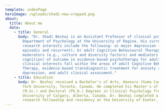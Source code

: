 ```yaml
---
template: indexPage
heroImage: /uploads/shadi-new-cropped.png
about:
  title: About me
  data:
    - title: General
      body: "Dr. Shadi Beshai is an Assistant Professor of clinical psychology in the
        Department of Psychology at the University of Regina. His current
        research interests include the following: a) major depression (both
        episodic and recurrent); b) adult Cognitive Behavioural Therapy; and c)
        moderators (e.g., culture and diversity factors) and mediators (e.g.,
        cognition) of outcome in evidence-based psychotherapy for adults. His
        clinical interests fall within the areas of adult Cognitive Behavioural
        Therapy, evidence-based transdiagnostic treatment for anxiety and
        depression, and adult clinical assessment."
    - title: Education
      body: Dr. Beshai received a Bachelor's of Arts, Honours (Suma Cum Laude) from
        York University, Toronto, Canada. He completed his Master's of Science
        (M.Sc.) and Doctoral (Ph.D.) Degrees in Clinical Psychology from the
        University of Calgary, Alberta, Canada. Dr. Beshai completed a one-year
        research fellowship and residency at the University of Exeter, England.
---
```


